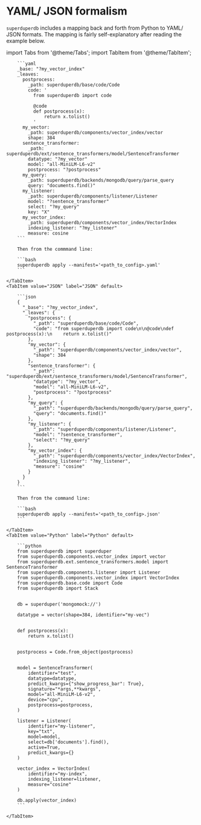 # YAML/ JSON formalism

`superduperdb` includes a mapping back and forth from Python to YAML/ JSON formats.
The mapping is fairly self-explanatory after reading the example below.

import Tabs from '@theme/Tabs';
import TabItem from '@theme/TabItem';


<Tabs>
    <TabItem value="YAML" label="YAML" default>

        ```yaml
        _base: "?my_vector_index"
        _leaves:
          postprocess:
            _path: superduperdb/base/code/Code
            code: '
              from superduperdb import code

              @code
              def postprocess(x):
                  return x.tolist()
              '
          my_vector:
            _path: superduperdb/components/vector_index/vector
            shape: 384
          sentence_transformer:
            _path: superduperdb/ext/sentence_transformers/model/SentenceTransformer
            datatype: "?my_vector"
            model: "all-MiniLM-L6-v2"
            postprocess: "?postprocess"
          my_query:
            _path: superduperdb/backends/mongodb/query/parse_query
            query: "documents.find()"
          my_listener:
            _path: superduperdb/components/listener/Listener
            model: "?sentence_transformer"
            select: "?my_query"
            key: "X"
          my_vector_index:
            _path: superduperdb/components/vector_index/VectorIndex
            indexing_listener: "?my_listener"
            measure: cosine
        ```

        Then from the commmand line:

        ```bash
        superduperdb apply --manifest='<path_to_config>.yaml'
        ```

    </TabItem>
    <TabItem value="JSON" label="JSON" default>

        ```json
        {
          "_base": "?my_vector_index",
          "_leaves": {
            "postprocess": {
              "_path": "superduperdb/base/code/Code",
              "code": "from superduperdb import code\n\n@code\ndef postprocess(x):\n    return x.tolist()"
            },
            "my_vector": {
              "_path": "superduperdb/components/vector_index/vector",
              "shape": 384
            },
            "sentence_transformer": {
              "_path": "superduperdb/ext/sentence_transformers/model/SentenceTransformer",
              "datatype": "?my_vector",
              "model": "all-MiniLM-L6-v2",
              "postprocess": "?postprocess"
            },
            "my_query": {
              "_path": "superduperdb/backends/mongodb/query/parse_query",
              "query": "documents.find()"
            },
            "my_listener": {
              "_path": "superduperdb/components/listener/Listener",
              "model": "?sentence_transformer",
              "select": "?my_query"
            },
            "my_vector_index": {
              "_path": "superduperdb/components/vector_index/VectorIndex",
              "indexing_listener": "?my_listener",
              "measure": "cosine"
            }
          }
        }
        ```

        Then from the command line:

        ```bash
        superduperdb apply --manifest='<path_to_config>.json'
        ```

    </TabItem>
    <TabItem value="Python" label="Python" default>

        ```python
        from superduperdb import superduper
        from superduperdb.components.vector_index import vector
        from superduperdb.ext.sentence_transformers.model import SentenceTransformer
        from superduperdb.components.listener import Listener
        from superduperdb.components.vector_index import VectorIndex
        from superduperdb.base.code import Code
        from superduperdb import Stack


        db = superduper('mongomock://')

        datatype = vector(shape=384, identifier="my-vec")


        def postprocess(x):
            return x.tolist()


        postprocess = Code.from_object(postprocess)


        model = SentenceTransformer(
            identifier="test",
            datatype=datatype,
            predict_kwargs={"show_progress_bar": True},
            signature="*args,**kwargs",
            model="all-MiniLM-L6-v2",
            device="cpu",
            postprocess=postprocess,
        )

        listener = Listener(
            identifier="my-listener",
            key="txt",
            model=model,
            select=db['documents'].find(),
            active=True,
            predict_kwargs={}
        )

        vector_index = VectorIndex(
            identifier="my-index",
            indexing_listener=listener,
            measure="cosine"
        )

        db.apply(vector_index)
        ```
      
    </TabItem>
</Tabs>